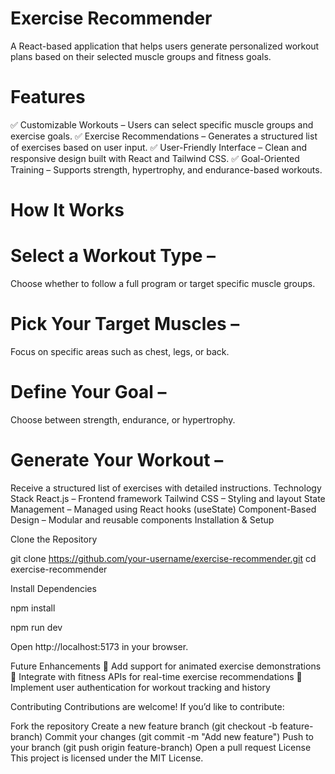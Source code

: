 # Exercise Recommender<br>
A React-based application that helps users generate personalized workout plans based on their selected muscle groups and fitness goals.

# Features<br>
✅ Customizable Workouts – Users can select specific muscle groups and exercise goals.
✅ Exercise Recommendations – Generates a structured list of exercises based on user input.
✅ User-Friendly Interface – Clean and responsive design built with React and Tailwind CSS.
✅ Goal-Oriented Training – Supports strength, hypertrophy, and endurance-based workouts.

# How It Works<br>
# Select a Workout Type – 
Choose whether to follow a full program or target specific muscle groups.
# Pick Your Target Muscles – 
Focus on specific areas such as chest, legs, or back.
# Define Your Goal – 
Choose between strength, endurance, or hypertrophy.
# Generate Your Workout – 
Receive a structured list of exercises with detailed instructions.
Technology Stack
React.js – Frontend framework
Tailwind CSS – Styling and layout
State Management – Managed using React hooks (useState)
Component-Based Design – Modular and reusable components
Installation & Setup

Clone the Repository

git clone https://github.com/your-username/exercise-recommender.git
cd exercise-recommender

Install Dependencies

npm install

npm run dev

Open http://localhost:5173 in your browser.

Future Enhancements
🔹 Add support for animated exercise demonstrations
🔹 Integrate with fitness APIs for real-time exercise recommendations
🔹 Implement user authentication for workout tracking and history

Contributing
Contributions are welcome! If you’d like to contribute:

Fork the repository
Create a new feature branch (git checkout -b feature-branch)
Commit your changes (git commit -m "Add new feature")
Push to your branch (git push origin feature-branch)
Open a pull request
License
This project is licensed under the MIT License.
